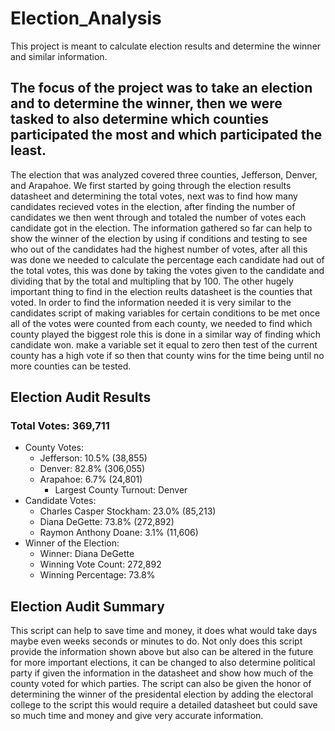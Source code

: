 # Election_Analysis
This project is meant to calculate election results and determine the winner and similar information.
## The focus of the project was to take an election and to determine the winner, then we were tasked to also determine which counties participated the most and which participated the least.
The election that was analyzed covered three counties, Jefferson, Denver, and Arapahoe. We first started by going through the election results datasheet and determining the total votes, next was to find how many candidates recieved votes in the election, after finding the number of candidates we then went through and totaled the number of votes each candidate got in the election. The information gathered so far can help to show the winner of the election by using if conditions and testing to see who out of the candidates had the highest number of votes, after all this was done we needed to calculate the percentage each candidate had out of the total votes, this was done by taking the votes given to the candidate and dividing that by the total and multipling that by 100. The other hugely important thing to find in the election reults datasheet is the counties that voted. In order to find the information needed it is very similar to the candidates script of making variables for certain conditions to be met once all of the votes were counted from each county, we needed to find which county played the biggest role this is done in a similar way of finding which candidate won. make a variable set it equal to zero then test of the current county has a high vote if so then that county wins for the time being until no more counties can be tested.
## Election Audit Results
### Total Votes: 369,711
- County Votes:
  - Jefferson: 10.5% (38,855)
  - Denver: 82.8% (306,055)
  - Arapahoe: 6.7% (24,801)
    - Largest County Turnout: Denver
- Candidate Votes:
  - Charles Casper Stockham: 23.0% (85,213)
  - Diana DeGette: 73.8% (272,892)
  - Raymon Anthony Doane: 3.1% (11,606)
- Winner of the Election:
  - Winner: Diana DeGette
  - Winning Vote Count: 272,892
  - Winning Percentage: 73.8%
    
## Election Audit Summary
This script can help to save time and money, it does what would take days maybe even weeks seconds or minutes to do. Not only does this script provide the information shown above but also can be altered in the future for more important elections, it can be changed to also determine political party if given the information in the datasheet and show how much of the county voted for which parties. The script can also be given the honor of determining the winner of the presidental election by adding the electoral college to the script this would require a detailed datasheet but could save so much time and money and give very accurate information.

